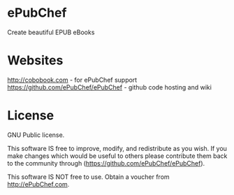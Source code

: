 ePubChef
========
Create beautiful EPUB eBooks

Websites
========
http://cobobook.com - for ePubChef support
https://github.com/ePubChef/ePubChef - github code hosting and wiki

License
=======
GNU Public license.

This software IS free to improve, modify, and redistribute as you wish. If you make changes which would be useful to others please contribute them back to the community through (https://github.com/ePubChef/ePubChef).

This software IS NOT free to use. Obtain a voucher from http://ePubChef.com.

